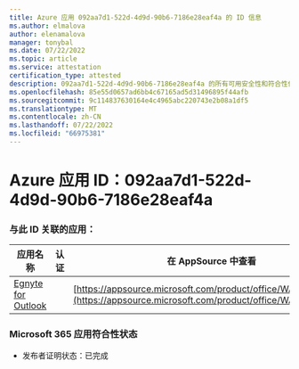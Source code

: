 ```yaml
---
title: Azure 应用 092aa7d1-522d-4d9d-90b6-7186e28eaf4a 的 ID 信息
ms.author: elmalova
author: elenamalova
manager: tonybal
ms.date: 07/22/2022
ms.topic: article
ms.service: attestation
certification_type: attested
description: 092aa7d1-522d-4d9d-90b6-7186e28eaf4a 的所有可用安全性和符合性信息信息。
ms.openlocfilehash: 85e55d0657ad6bb4c67165ad5d31496895f44afb
ms.sourcegitcommit: 9c114837630164e4c4965abc220743e2b08a1df5
ms.translationtype: MT
ms.contentlocale: zh-CN
ms.lasthandoff: 07/22/2022
ms.locfileid: "66975381"
---
```

# <a name="azure-app-id-092aa7d1-522d-4d9d-90b6-7186e28eaf4a"></a>Azure 应用 ID：092aa7d1-522d-4d9d-90b6-7186e28eaf4a


### <a name="apps-associated-with-this-id"></a>与此 ID 关联的应用：
| **应用名称** | **认证** | **在 AppSource 中查看** |
|--------------|---------------|-----------------------|
| [Egnyte for Outlook](../forward/WA200004177.md) |  | [https://appsource.microsoft.com/product/office/WA200004177](https://appsource.microsoft.com/product/office/WA200004177) |

### <a name="microsoft-365-app-compliance-status"></a>Microsoft 365 应用符合性状态
- 发布者证明状态：已完成
